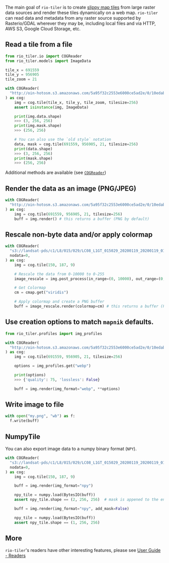 
The main goal of `rio-tiler` is to create [slippy map
tiles](https://en.wikipedia.org/wiki/Tiled_web_map) from large raster data
sources and render these tiles dynamically on a web map. `rio-tiler` can read
data and metadata from any raster source supported by Rasterio/GDAL wherever
they may be, including local files and via HTTP, AWS S3, Google Cloud Storage,
etc.


## Read a tile from a file

```python
from rio_tiler.io import COGReader
from rio_tiler.models import ImageData

tile_x = 691559
tile_y = 956905
tile_zoom = 21

with COGReader(
  "http://oin-hotosm.s3.amazonaws.com/5a95f32c2553e6000ce5ad2e/0/10edab38-1bdd-4c06-b83d-6e10ac532b7d.tif"
) as cog:
    img = cog.tile(tile_x, tile_y, tile_zoom, tilesize=256)
    assert isinstance(img, ImageData)

    print(img.data.shape)
    >>> (3, 256, 256)
    print(img.mask.shape)
    >>> (256, 256)

    # You can also use the `old style` notation
    data, mask = cog.tile(691559, 956905, 21, tilesize=256)
    print(data.shape)
    >>> (3, 256, 256)
    print(mask.shape)
    >>> (256, 256)
```

Additional methods are available (see [`COGReader`](/readers/#cogreader))

## Render the data as an image (PNG/JPEG)

```python
with COGReader(
  "http://oin-hotosm.s3.amazonaws.com/5a95f32c2553e6000ce5ad2e/0/10edab38-1bdd-4c06-b83d-6e10ac532b7d.tif"
) as cog:
    img = cog.tile(691559, 956905, 21, tilesize=256)
    buff = img.render() # this returns a buffer (PNG by default)
```

## Rescale non-byte data and/or apply colormap

```python
with COGReader(
  "s3://landsat-pds/c1/L8/015/029/LC08_L1GT_015029_20200119_20200119_01_RT/LC08_L1GT_015029_20200119_20200119_01_RT_B8.TIF",
  nodata=0,
) as cog:
    img = cog.tile(150, 187, 9)

    # Rescale the data from 0-10000 to 0-255
    image_rescale = img.post_process(in_range=(0, 10000), out_range=(0, 255))

    # Get Colormap
    cm = cmap.get("viridis")

    # Apply colormap and create a PNG buffer
    buff = image_rescale.render(colormap=cm) # this returns a buffer (PNG by default)
```

## Use creation options to match `mapnik` defaults.

```python
from rio_tiler.profiles import img_profiles

with COGReader(
  "http://oin-hotosm.s3.amazonaws.com/5a95f32c2553e6000ce5ad2e/0/10edab38-1bdd-4c06-b83d-6e10ac532b7d.tif"
) as cog:
    img = cog.tile(691559, 956905, 21, tilesize=256)

    options = img_profiles.get("webp")

    print(options)
    >>> {'quality': 75, 'lossless': False}

    buff = img.render(img_format="webp", **options)
```

## Write image to file

```python
with open("my.png", "wb") as f:
  f.write(buff)
```

## NumpyTile

You can also export image data to a numpy binary format (`NPY`).

```python
with COGReader(
  "s3://landsat-pds/c1/L8/015/029/LC08_L1GT_015029_20200119_20200119_01_RT/LC08_L1GT_015029_20200119_20200119_01_RT_B8.TIF",
  nodata=0,
) as cog:
    img = cog.tile(150, 187, 9)

    buff = img.render(img_format="npy")

    npy_tile = numpy.load(BytesIO(buff))
    assert npy_tile.shape == (2, 256, 256)  # mask is appened to the end of the data

    buff = img.render(img_format="npy", add_mask=False)

    npy_tile = numpy.load(BytesIO(buff))
    assert npy_tile.shape == (1, 256, 256)
```

## More

`rio-tiler`'s readers have other interesting features, please see [User Guide - Readers](/readers/)
